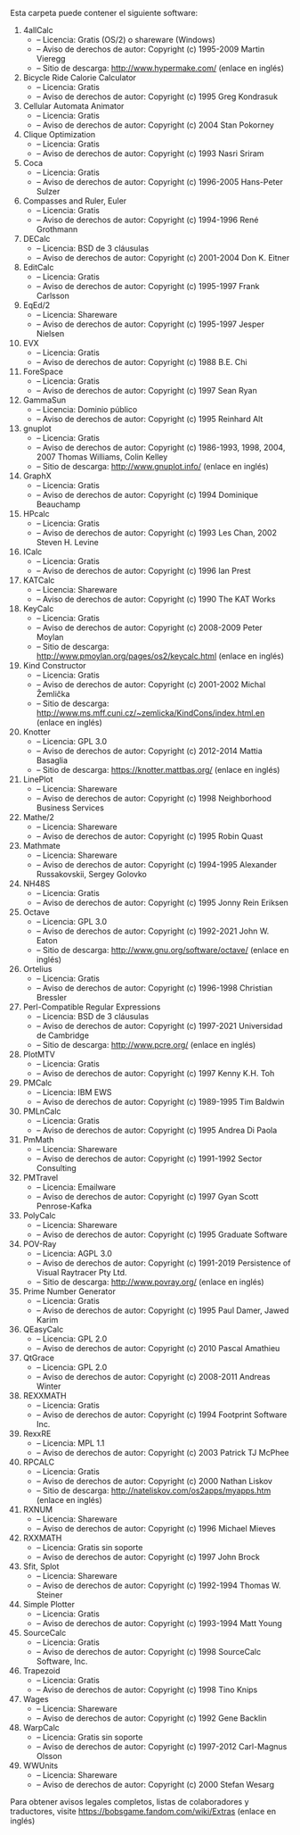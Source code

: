 ﻿Esta carpeta puede contener el siguiente software:

1. 4allCalc
   - – Licencia: Gratis (OS/2) o shareware (Windows)
   - – Aviso de derechos de autor: Copyright (c) 1995-2009 Martin Vieregg
   - – Sitio de descarga: http://www.hypermake.com/ (enlace en inglés)
2. Bicycle Ride Calorie Calculator
   - – Licencia: Gratis
   - – Aviso de derechos de autor: Copyright (c) 1995 Greg Kondrasuk
3. Cellular Automata Animator
   - – Licencia: Gratis
   - – Aviso de derechos de autor: Copyright (c) 2004 Stan Pokorney
4. Clique Optimization
   - – Licencia: Gratis
   - – Aviso de derechos de autor: Copyright (c) 1993 Nasri Sriram
5. Coca
   - – Licencia: Gratis
   - – Aviso de derechos de autor: Copyright (c) 1996-2005 Hans-Peter Sulzer
6. Compasses and Ruler, Euler
   - – Licencia: Gratis
   - – Aviso de derechos de autor: Copyright (c) 1994-1996 René Grothmann
7. DECalc
   - – Licencia: BSD de 3 cláusulas
   - – Aviso de derechos de autor: Copyright (c) 2001-2004 Don K. Eitner
8. EditCalc
   - – Licencia: Gratis
   - – Aviso de derechos de autor: Copyright (c) 1995-1997 Frank Carlsson
9. EqEd/2
   - – Licencia: Shareware
   - – Aviso de derechos de autor: Copyright (c) 1995-1997 Jesper Nielsen
10. EVX
    - – Licencia: Gratis
    - – Aviso de derechos de autor: Copyright (c) 1988 B.E. Chi
11. ForeSpace
    - – Licencia: Gratis
    - – Aviso de derechos de autor: Copyright (c) 1997 Sean Ryan
12. GammaSun
    - – Licencia: Dominio público
    - – Aviso de derechos de autor: Copyright (c) 1995 Reinhard Alt
13. gnuplot
    - – Licencia: Gratis
    - – Aviso de derechos de autor: Copyright (c) 1986-1993, 1998, 2004, 2007 Thomas Williams, Colin Kelley
    - – Sitio de descarga: http://www.gnuplot.info/ (enlace en inglés)
14. GraphX
    - – Licencia: Gratis
    - – Aviso de derechos de autor: Copyright (c) 1994 Dominique Beauchamp
15. HPcalc
    - – Licencia: Gratis
    - – Aviso de derechos de autor: Copyright (c) 1993 Les Chan, 2002 Steven H. Levine
16. ICalc
    - – Licencia: Gratis
    - – Aviso de derechos de autor: Copyright (c) 1996 Ian Prest
17. KATCalc
    - – Licencia: Shareware
    - – Aviso de derechos de autor: Copyright (c) 1990 The KAT Works
18. KeyCalc
    - – Licencia: Gratis
    - – Aviso de derechos de autor: Copyright (c) 2008-2009 Peter Moylan
    - – Sitio de descarga: http://www.pmoylan.org/pages/os2/keycalc.html (enlace en inglés)
19. Kind Constructor
    - – Licencia: Gratis
    - – Aviso de derechos de autor: Copyright (c) 2001-2002 Michal Žemlička
    - – Sitio de descarga: http://www.ms.mff.cuni.cz/~zemlicka/KindCons/index.html.en (enlace en inglés)
20. Knotter
    - – Licencia: GPL 3.0
    - – Aviso de derechos de autor: Copyright (c) 2012-2014 Mattia Basaglia
    - – Sitio de descarga: https://knotter.mattbas.org/ (enlace en inglés)
21. LinePlot
    - – Licencia: Shareware
    - – Aviso de derechos de autor: Copyright (c) 1998 Neighborhood Business Services
22. Mathe/2
    - – Licencia: Shareware
    - – Aviso de derechos de autor: Copyright (c) 1995 Robin Quast
23. Mathmate
    - – Licencia: Shareware
    - – Aviso de derechos de autor: Copyright (c) 1994-1995 Alexander Russakovskii, Sergey Golovko
24. NH48S
    - – Licencia: Gratis
    - – Aviso de derechos de autor: Copyright (c) 1995 Jonny Rein Eriksen
25. Octave
    - – Licencia: GPL 3.0
    - – Aviso de derechos de autor: Copyright (c) 1992-2021 John W. Eaton
    - – Sitio de descarga: http://www.gnu.org/software/octave/ (enlace en inglés)
26. Ortelius
    - – Licencia: Gratis
    - – Aviso de derechos de autor: Copyright (c) 1996-1998 Christian Bressler
27. Perl-Compatible Regular Expressions
    - – Licencia: BSD de 3 cláusulas
    - – Aviso de derechos de autor: Copyright (c) 1997-2021 Universidad de Cambridge
    - – Sitio de descarga: http://www.pcre.org/ (enlace en inglés)
28. PlotMTV
    - – Licencia: Gratis
    - – Aviso de derechos de autor: Copyright (c) 1997 Kenny K.H. Toh
29. PMCalc
    - – Licencia: IBM EWS
    - – Aviso de derechos de autor: Copyright (c) 1989-1995 Tim Baldwin
30. PMLnCalc
    - – Licencia: Gratis
    - – Aviso de derechos de autor: Copyright (c) 1995 Andrea Di Paola
31. PmMath
    - – Licencia: Shareware
    - – Aviso de derechos de autor: Copyright (c) 1991-1992 Sector Consulting
32. PMTravel
    - – Licencia: Emailware
    - – Aviso de derechos de autor: Copyright (c) 1997 Gyan Scott Penrose-Kafka
33. PolyCalc
    - – Licencia: Shareware
    - – Aviso de derechos de autor: Copyright (c) 1995 Graduate Software
34. POV-Ray
    - – Licencia: AGPL 3.0
    - – Aviso de derechos de autor: Copyright (c) 1991-2019 Persistence of Visual Raytracer Pty Ltd.
    - – Sitio de descarga: http://www.povray.org/ (enlace en inglés)
35. Prime Number Generator
    - – Licencia: Gratis
    - – Aviso de derechos de autor: Copyright (c) 1995 Paul Damer, Jawed Karim
36. QEasyCalc
    - – Licencia: GPL 2.0
    - – Aviso de derechos de autor: Copyright (c) 2010 Pascal Amathieu
37. QtGrace
    - – Licencia: GPL 2.0
    - – Aviso de derechos de autor: Copyright (c) 2008-2011 Andreas Winter
38. REXXMATH
    - – Licencia: Gratis
    - – Aviso de derechos de autor: Copyright (c) 1994 Footprint Software Inc.
39. RexxRE
    - – Licencia: MPL 1.1
    - – Aviso de derechos de autor: Copyright (c) 2003 Patrick TJ McPhee
40. RPCALC
    - – Licencia: Gratis
    - – Aviso de derechos de autor: Copyright (c) 2000 Nathan Liskov
    - – Sitio de descarga: http://nateliskov.com/os2apps/myapps.htm (enlace en inglés)
41. RXNUM
    - – Licencia: Shareware
    - – Aviso de derechos de autor: Copyright (c) 1996 Michael Mieves
42. RXXMATH
    - – Licencia: Gratis sin soporte
    - – Aviso de derechos de autor: Copyright (c) 1997 John Brock
43. Sfit, Splot
    - – Licencia: Shareware
    - – Aviso de derechos de autor: Copyright (c) 1992-1994 Thomas W. Steiner
44. Simple Plotter
    - – Licencia: Gratis
    - – Aviso de derechos de autor: Copyright (c) 1993-1994 Matt Young
45. SourceCalc
    - – Licencia: Gratis
    - – Aviso de derechos de autor: Copyright (c) 1998 SourceCalc Software, Inc.
46. Trapezoid
    - – Licencia: Gratis
    - – Aviso de derechos de autor: Copyright (c) 1998 Tino Knips
47. Wages
    - – Licencia: Shareware
    - – Aviso de derechos de autor: Copyright (c) 1992 Gene Backlin
48. WarpCalc
    - – Licencia: Gratis sin soporte
    - – Aviso de derechos de autor: Copyright (c) 1997-2012 Carl-Magnus Olsson
49. WWUnits
    - – Licencia: Shareware
    - – Aviso de derechos de autor: Copyright (c) 2000 Stefan Wesarg

Para obtener avisos legales completos, listas de colaboradores y traductores, visite https://bobsgame.fandom.com/wiki/Extras (enlace en inglés)

